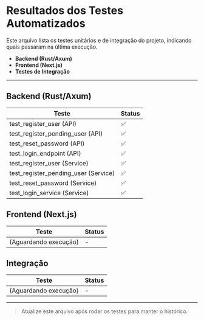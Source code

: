 # Resultados dos Testes Automatizados

Este arquivo lista os testes unitários e de integração do projeto, indicando quais passaram na última execução.

- **Backend (Rust/Axum)**
- **Frontend (Next.js)**
- **Testes de Integração**

---

## Backend (Rust/Axum)

| Teste                      | Status |
|----------------------------|--------|
| test_register_user (API)   |   ✅   |
| test_register_pending_user (API) | ✅ |
| test_reset_password (API)  |   ✅   |
| test_login_endpoint (API)  |   ✅   |
| test_register_user (Service)   |   ✅   |
| test_register_pending_user (Service) | ✅ |
| test_reset_password (Service)  |   ✅   |
| test_login_service (Service)   |   ✅   |

## Frontend (Next.js)

| Teste                      | Status |
|----------------------------|--------|
| (Aguardando execução)      |   -    |

## Integração

| Teste                      | Status |
|----------------------------|--------|
| (Aguardando execução)      |   -    |

---

> Atualize este arquivo após rodar os testes para manter o histórico.

